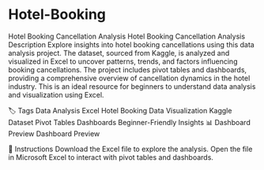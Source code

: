 # Hotel-Booking
Hotel Booking Cancellation Analysis
Hotel Booking Cancellation Analysis
Description
Explore insights into hotel booking cancellations using this data analysis project. The dataset, sourced from Kaggle, is analyzed and visualized in Excel to uncover patterns, trends, and factors influencing booking cancellations. The project includes pivot tables and dashboards, providing a comprehensive overview of cancellation dynamics in the hotel industry. This is an ideal resource for beginners to understand data analysis and visualization using Excel.

🏷️ Tags
Data Analysis
Excel
Hotel Booking
Data Visualization
Kaggle Dataset
Pivot Tables
Dashboards
Beginner-Friendly
Insights
📊 Dashboard Preview
Dashboard Preview

📝 Instructions
Download the Excel file to explore the analysis.
Open the file in Microsoft Excel to interact with pivot tables and dashboards.
